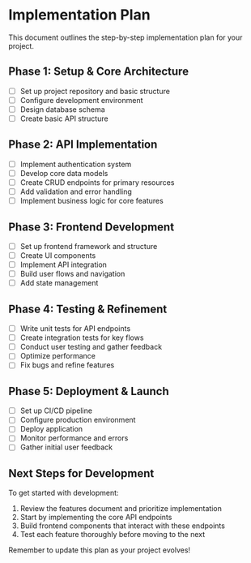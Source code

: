 # Implementation Plan

This document outlines the step-by-step implementation plan for your project.

## Phase 1: Setup & Core Architecture
- [ ] Set up project repository and basic structure
- [ ] Configure development environment
- [ ] Design database schema
- [ ] Create basic API structure

## Phase 2: API Implementation
- [ ] Implement authentication system
- [ ] Develop core data models
- [ ] Create CRUD endpoints for primary resources
- [ ] Add validation and error handling
- [ ] Implement business logic for core features

## Phase 3: Frontend Development
- [ ] Set up frontend framework and structure
- [ ] Create UI components
- [ ] Implement API integration
- [ ] Build user flows and navigation
- [ ] Add state management

## Phase 4: Testing & Refinement
- [ ] Write unit tests for API endpoints
- [ ] Create integration tests for key flows
- [ ] Conduct user testing and gather feedback
- [ ] Optimize performance
- [ ] Fix bugs and refine features

## Phase 5: Deployment & Launch
- [ ] Set up CI/CD pipeline
- [ ] Configure production environment
- [ ] Deploy application
- [ ] Monitor performance and errors
- [ ] Gather initial user feedback

## Next Steps for Development

To get started with development:

1. Review the features document and prioritize implementation
2. Start by implementing the core API endpoints
3. Build frontend components that interact with these endpoints
4. Test each feature thoroughly before moving to the next

Remember to update this plan as your project evolves!